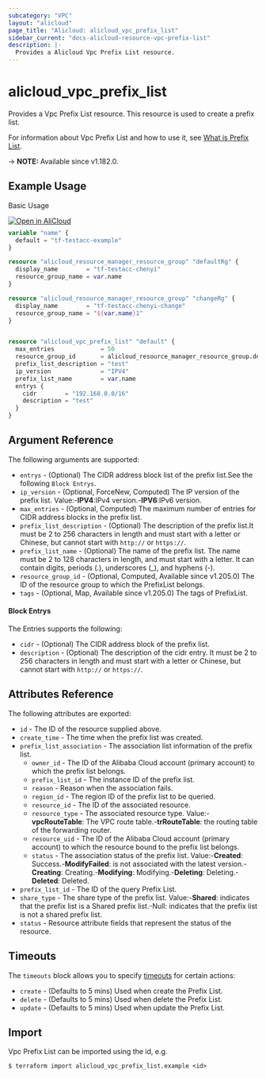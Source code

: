 ```yaml
---
subcategory: "VPC"
layout: "alicloud"
page_title: "Alicloud: alicloud_vpc_prefix_list"
sidebar_current: "docs-alicloud-resource-vpc-prefix-list"
description: |-
  Provides a Alicloud Vpc Prefix List resource.
---
```


# alicloud_vpc_prefix_list

Provides a Vpc Prefix List resource. This resource is used to create a prefix list.

For information about Vpc Prefix List and how to use it, see [What is Prefix List](https://www.alibabacloud.com/help/zh/virtual-private-cloud/latest/creatvpcprefixlist).

-> **NOTE:** Available since v1.182.0.

## Example Usage

Basic Usage

<div style="display: block;margin-bottom: 40px;"><div class="oics-button" style="float: right;position: absolute;margin-bottom: 10px;">
  <a href="https://api.aliyun.com/terraform?resource=alicloud_vpc_prefix_list&exampleId=5b35a15b-7247-5c5d-53b5-302828e180ef4c059599&activeTab=example&spm=docs.r.vpc_prefix_list.0.5b35a15b72&intl_lang=EN_US" target="_blank">
    <img alt="Open in AliCloud" src="https://img.alicdn.com/imgextra/i1/O1CN01hjjqXv1uYUlY56FyX_!!6000000006049-55-tps-254-36.svg" style="max-height: 44px; max-width: 100%;">
  </a>
</div></div>

```terraform
variable "name" {
  default = "tf-testacc-example"
}

resource "alicloud_resource_manager_resource_group" "defaultRg" {
  display_name        = "tf-testacc-chenyi"
  resource_group_name = var.name
}

resource "alicloud_resource_manager_resource_group" "changeRg" {
  display_name        = "tf-testacc-chenyi-change"
  resource_group_name = "${var.name}1"
}


resource "alicloud_vpc_prefix_list" "default" {
  max_entries             = 50
  resource_group_id       = alicloud_resource_manager_resource_group.defaultRg.id
  prefix_list_description = "test"
  ip_version              = "IPV4"
  prefix_list_name        = var.name
  entrys {
    cidr        = "192.168.0.0/16"
    description = "test"
  }
}
```

## Argument Reference

The following arguments are supported:
* `entrys` - (Optional) The CIDR address block list of the prefix list.See the following `Block Entrys`.
* `ip_version` - (Optional, ForceNew, Computed) The IP version of the prefix list. Value:-**IPV4**:IPv4 version.-**IPV6**:IPv6 version.
* `max_entries` - (Optional, Computed) The maximum number of entries for CIDR address blocks in the prefix list.
* `prefix_list_description` - (Optional) The description of the prefix list.It must be 2 to 256 characters in length and must start with a letter or Chinese, but cannot start with `http://` or `https://`.
* `prefix_list_name` - (Optional) The name of the prefix list. The name must be 2 to 128 characters in length, and must start with a letter. It can contain digits, periods (.), underscores (_), and hyphens (-).
* `resource_group_id` - (Optional, Computed, Available since v1.205.0) The ID of the resource group to which the PrefixList belongs.
* `tags` - (Optional, Map, Available since v1.205.0) The tags of PrefixList.

#### Block Entrys

The Entries supports the following:
* `cidr` - (Optional) The CIDR address block of the prefix list.
* `description` - (Optional) The description of the cidr entry. It must be 2 to 256 characters in length and must start with a letter or Chinese, but cannot start with `http://` or `https://`.


## Attributes Reference

The following attributes are exported:
* `id` - The ID of the resource supplied above.
* `create_time` - The time when the prefix list was created.
* `prefix_list_association` - The association list information of the prefix list.
  * `owner_id` - The ID of the Alibaba Cloud account (primary account) to which the prefix list belongs.
  * `prefix_list_id` - The instance ID of the prefix list.
  * `reason` - Reason when the association fails.
  * `region_id` - The region ID of the prefix list to be queried.
  * `resource_id` - The ID of the associated resource.
  * `resource_type` - The associated resource type. Value:-**vpcRouteTable**: The VPC route table.-**trRouteTable**: the routing table of the forwarding router.
  * `resource_uid` - The ID of the Alibaba Cloud account (primary account) to which the resource bound to the prefix list belongs.
  * `status` - The association status of the prefix list. Value:-**Created**: Success.-**ModifyFailed**: is not associated with the latest version.-**Creating**: Creating.-**Modifying**: Modifying.-**Deleting**: Deleting.-**Deleted**: Deleted.
* `prefix_list_id` - The ID of the query Prefix List.
* `share_type` - The share type of the prefix list. Value:-**Shared**: indicates that the prefix list is a Shared prefix list.-Null: indicates that the prefix list is not a shared prefix list.
* `status` - Resource attribute fields that represent the status of the resource.

## Timeouts

The `timeouts` block allows you to specify [timeouts](https://developer.hashicorp.com/terraform/language/resources/syntax#operation-timeouts) for certain actions:
* `create` - (Defaults to 5 mins) Used when create the Prefix List.
* `delete` - (Defaults to 5 mins) Used when delete the Prefix List.
* `update` - (Defaults to 5 mins) Used when update the Prefix List.

## Import

Vpc Prefix List can be imported using the id, e.g.

```shell
$ terraform import alicloud_vpc_prefix_list.example <id>
```